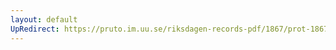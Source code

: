 ```yaml
---
layout: default
UpRedirect: https://pruto.im.uu.se/riksdagen-records-pdf/1867/prot-1867--ak--404/prot-1867--ak--404_020.pdf
---
```

